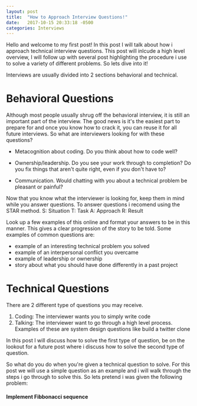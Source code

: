 ```yaml
---
layout: post
title:  "How to Approach Interview Questions!"
date:   2017-10-15 20:33:18 -0500
categories: Interviews
---
```

Hello and welcome to my first post! In this post I will talk about how i approach technical interview questions. This post will inlcude a high level overview, I will follow up with several post highlighting the procedure i use to solve a variety of different problems. So lets dive into it!


Interviews are usually divided into 2 sections behavioral and technical. 

<H1> Behavioral  Questions</H1>

Although most people usually shrug off the behavioral interview, it is still an important part of the interview. The good news is it's the easiest part to prepare for and once you know how to crack it, you can reuse it for all future interviews. So what are interviewers looking for with these questions?

- Metacognition about coding. Do you think about how to code well?

- Ownership/leadership. Do you see your work through to completion? Do you fix things that aren't quite right, even if you don't have to?

- Communication. Would chatting with you about a technical problem be pleasant or painful?


Now that you know what the interviewer is looking for, keep them in mind while you answer questions. To answer questions i recomend using the STAR method. 
S: Situation
T: Task 
A: Approach
R: Result

Look up a few examples of this online and format your answers to be in this manner. This gives a clear progression of the story to be told.
Some examples of common questions are:

- example of an interesting technical problem you solved
- example of an interpersonal conflict you overcame
- example of leadership or ownership
- story about what you should have done differently in a past project

<h1> Technical Questions </h1>


There are 2 different type of questions you may receive. 

1. Coding: The interviewer wants you to simply write code
2. Talking: The interviewer want to go through a high level process. Examples of these are system design questions like build a twitter clone


In this post I will discuss how to solve the first type of question, be on the lookout for a future post where i discuss how to solve the second type of question.

So what do you do when you're given a technical question to solve. For this post we will use a simple question as an example and i will walk through the steps i go through to solve this.  So lets pretend i was given the following problem:
 <h4> Implement Fibbonacci sequence </h4>












